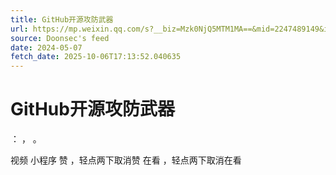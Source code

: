 ```yaml
---
title: GitHub开源攻防武器
url: https://mp.weixin.qq.com/s?__biz=Mzk0NjQ5MTM1MA==&mid=2247489149&idx=1&sn=e63ef2366474d29ddc356ef9d1bb5bc0
source: Doonsec's feed
date: 2024-05-07
fetch_date: 2025-10-06T17:13:52.040635
---
```


# GitHub开源攻防武器

：
，
。

视频
小程序
赞
，轻点两下取消赞
在看
，轻点两下取消在看